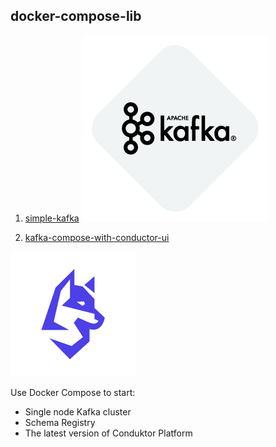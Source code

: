 ## docker-compose-lib

1. [simple-kafka](simple-kafka)
![img.png](assets%2Fimg.png)


2. [kafka-compose-with-conductor-ui](kafka-compose-with-conductor-ui)

![60062294.png](assets/conductorlogo.png?t=1680038974486)

Use Docker Compose to start:

* Single node Kafka cluster
* Schema Registry
* The latest version of Conduktor Platform

